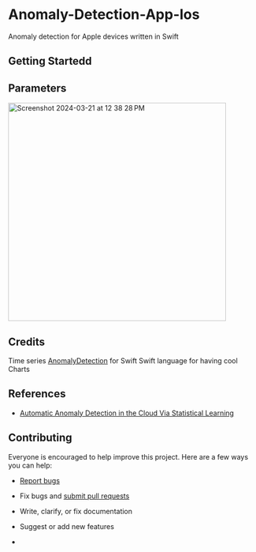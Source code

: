 # Anomaly-Detection-App-Ios

Anomaly detection for Apple devices written in Swift


## Getting Startedd




## Parameters

<img width="442" alt="Screenshot 2024-03-21 at 12 38 28 PM" src="https://github.com/ambeckley/Anomaly-Detection-App-Ios/assets/45105699/413390ca-4c2c-4732-b8a7-42e13cb82fbd">

## Credits

Time series [AnomalyDetection](https://github.com/twitter/Anomaly-Detection-App-Ios) for Swift
Swift language for having cool Charts

## References

- [Automatic Anomaly Detection in the Cloud Via Statistical Learning](https://arxiv.org/abs/1704.07706)


## Contributing

Everyone is encouraged to help improve this project. Here are a few ways you can help:

- [Report bugs](https://github.com/ambeckley/Anomaly-Detection-App-Ios/issues)
- Fix bugs and [submit pull requests](https://github.com/ambeckley/Anomaly-Detection-App-Ios/pulls)
- Write, clarify, or fix documentation
- Suggest or add new features

- 
